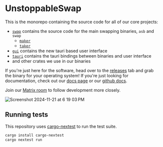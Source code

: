 # UnstoppableSwap

This is the monorepo containing the source code for all of our core projects:

- [`swap`](swap/README.md) contains the source code for the main swapping binaries, `asb` and `swap`
  - [`maker`](dev-docs/asb/README.md)
  - [`taker`](dev-docs/cli/README.md)
- [`gui`](src-gui/README.md) contains the new tauri based user interface
- [`tauri`](src-tauri/) contains the tauri bindings between binaries and user interface
- and other crates we use in our binaries

If you're just here for the software, head over to the [releases](https://github.com/UnstoppableSwap/xmr-btc-swap/releases/latest) tab and grab the binary for your operating system! If you're just looking for documentation, check out our [docs page](https://docs.unstoppableswap.net/) or our [github docs](dev-docs/README.md).

Join our [Matrix room](https://matrix.to/#/#unstoppableswap-core:matrix.org) to follow development more closely.

![Screenshot 2024-11-21 at 6 19 03 PM](https://github.com/user-attachments/assets/a9fe110e-90b4-4af8-8980-d4207a5e2a71)

## Running tests

This repository uses [cargo-nextest](https://nexte.st/docs/running/) to run the
test suite.

```bash
cargo install cargo-nextest
cargo nextest run
```
